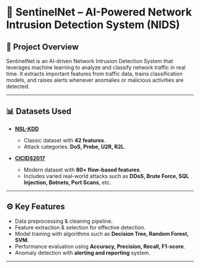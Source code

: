 # 🚨 SentinelNet – AI-Powered Network Intrusion Detection System (NIDS)

## 📌 Project Overview  
SentinelNet is an AI-driven Network Intrusion Detection System that leverages machine learning to analyze and classify network traffic in real time. It extracts important features from traffic data, trains classification models, and raises alerts whenever anomalies or malicious activities are detected.  

---

## 📊 Datasets Used  

- **[NSL-KDD](https://www.unb.ca/cic/datasets/nsl.html)**  
  - Classic dataset with **42 features**.  
  - Attack categories: **DoS, Probe, U2R, R2L**.  

- **[CICIDS2017](https://www.unb.ca/cic/datasets/ids-2017.html)**  
  - Modern dataset with **80+ flow-based features**.  
  - Includes varied real-world attacks such as **DDoS, Brute Force, SQL Injection, Botnets, Port Scans**, etc.  

---

## ⚙️ Key Features  
- Data preprocessing & cleaning pipeline.  
- Feature extraction & selection for effective detection.  
- Model training with algorithms such as **Decision Tree, Random Forest, SVM**.  
- Performance evaluation using **Accuracy, Precision, Recall, F1-score**.  
- Anomaly detection with **alerting and reporting** system.  

---
 
